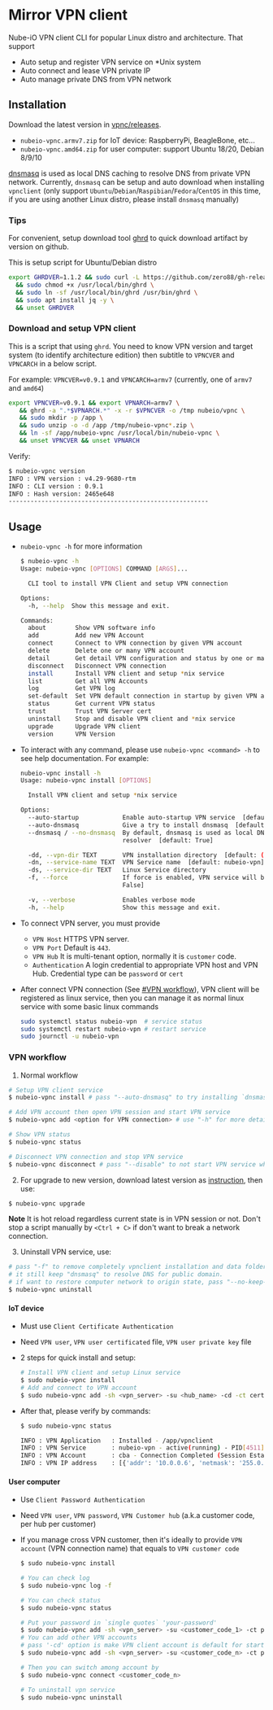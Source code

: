 # Mirror VPN client

Nube-iO VPN client CLI for popular Linux distro and architecture. That support

- Auto setup and register VPN service on *Unix system
- Auto connect and lease VPN private IP
- Auto manage private DNS from VPN network

## Installation

Download the latest version in [vpnc/releases](https://github.com/NubeIO/vpnc/releases).

- `nubeio-vpnc.armv7.zip` for IoT device: RaspberryPi, BeagleBone, etc...
- `nubeio-vpnc.amd64.zip` for user computer: support Ubuntu 18/20, Debian 8/9/10

[dnsmasq](https://thekelleys.org.uk/dnsmasq/doc.html) is used as local DNS caching to resolve DNS from private VPN network. Currently, `dnsmasq` can be setup and auto download when installing `vpnclient` (only support `Ubuntu`/`Debian`/`Raspibian`/`Fedora`/`CentOS` in this time, if you are using another Linux distro, please install `dnsmasq` manually)

### Tips

For convenient, setup download tool [ghrd](https://github.com/zero88/gh-release-downloader) to quick download artifact by version on github.

This is setup script for Ubuntu/Debian distro
```bash
export GHRDVER=1.1.2 && sudo curl -L https://github.com/zero88/gh-release-downloader/releases/download/v$GHRDVER/ghrd -o /usr/local/bin/ghrd \
  && sudo chmod +x /usr/local/bin/ghrd \
  && sudo ln -sf /usr/local/bin/ghrd /usr/bin/ghrd \
  && sudo apt install jq -y \
  && unset GHRDVER
```

### Download and setup VPN client

This is a script that using `ghrd`.
You need to know VPN version and target system (to identify architecture edition) then subtitle to `VPNCVER` and `VPNCARCH` in a below script.

For example: `VPNCVER=v0.9.1` and `VPNCARCH=armv7` (currently, one of `armv7` and `amd64`)

```bash
export VPNCVER=v0.9.1 && export VPNARCH=armv7 \
   && ghrd -a ".*$VPNARCH.*" -x -r $VPNCVER -o /tmp nubeio/vpnc \
   && sudo mkdir -p /app \
   && sudo unzip -o -d /app /tmp/nubeio-vpnc*.zip \
   && ln -sf /app/nubeio-vpnc /usr/local/bin/nubeio-vpnc \
   && unset VPNCVER && unset VPNARCH
```

Verify:

```bash
$ nubeio-vpnc version
INFO : VPN version : v4.29-9680-rtm
INFO : CLI version : 0.9.1
INFO : Hash version: 2465e648
-------------------------------------------------------
```

## Usage

- `nubeio-vpnc -h` for more information

  ```bash
  $ nubeio-vpnc -h
  Usage: nubeio-vpnc [OPTIONS] COMMAND [ARGS]...

    CLI tool to install VPN Client and setup VPN connection

  Options:
    -h, --help  Show this message and exit.

  Commands:
    about        Show VPN software info
    add          Add new VPN Account
    connect      Connect to VPN connection by given VPN account
    delete       Delete one or many VPN account
    detail       Get detail VPN configuration and status by one or many accounts
    disconnect   Disconnect VPN connection
    install      Install VPN client and setup *nix service
    list         Get all VPN Accounts
    log          Get VPN log
    set-default  Set VPN default connection in startup by given VPN account
    status       Get current VPN status
    trust        Trust VPN Server cert
    uninstall    Stop and disable VPN client and *nix service
    upgrade      Upgrade VPN client
    version      VPN Version
  ```
  
- To interact with any command, please use `nubeio-vpnc <command> -h` to see help documentation. For example:

  ```bash
  nubeio-vpnc install -h
  Usage: nubeio-vpnc install [OPTIONS]

    Install VPN client and setup *nix service

  Options:
    --auto-startup            Enable auto-startup VPN service  [default: False]
    --auto-dnsmasq            Give a try to install dnsmasq  [default: False]
    --dnsmasq / --no-dnsmasq  By default, dnsmasq is used as local DNS cache. Disabled it if using default System DNS
                              resolver  [default: True]

    -dd, --vpn-dir TEXT       VPN installation directory  [default: ("/app/vpnclient" or from "env.VPN_HOME")]
    -dn, --service-name TEXT  VPN Service name  [default: nubeio-vpn]
    -ds, --service-dir TEXT   Linux Service directory
    -f, --force               If force is enabled, VPN service will be removed then reinstall without backup  [default:
                              False]

    -v, --verbose             Enables verbose mode
    -h, --help                Show this message and exit.
  ```

- To connect VPN server, you must provide
  - `VPN Host` HTTPS VPN server.
  - `VPN Port` Default is `443`.
  - `VPN Hub`  It is multi-tenant option, normally it is `customer` code.
  - `Authentication` A login credential to appropriate VPN host and VPN Hub. Credential type can be `password` or `cert`

- After connect VPN connection (See [#VPN workflow](#vpn-workflow)), VPN client will be registered as linux service, then you can manage it as normal linux service with some basic linux commands

  ```bash
  sudo systemctl status nubeio-vpn  # service status
  sudo systemctl restart nubeio-vpn # restart service
  sudo journctl -u nubeio-vpn
  ```

### VPN workflow

1. Normal workflow

  ```bash
  # Setup VPN client service
  $ nubeio-vpnc install # pass "--auto-dnsmasq" to try installing `dnsmasq` internally

  # Add VPN account then open VPN session and start VPN service
  $ nubeio-vpnc add <option for VPN connection> # use "-h" for more detail

  # Show VPN status
  $ nubeio-vpnc status

  # Disconnect VPN connection and stop VPN service
  $ nubeio-vpnc disconnect # pass "--disable" to not start VPN service when startup computer
  ```

2. For upgrade to new version, download latest version as [instruction](https://github.com/NubeIO/vpnc/blob/main/README.md#download-and-setup-vpn-client), then use:

  ```bash
  $ nubeio-vpnc upgrade
  ```
  **Note** It is hot reload regardless current state is in VPN session or not. Don't stop a script manually by `<Ctrl + C>` if don't want to break a network connection.

3. Uninstall VPN service, use:

  ```bash
  # pass "-f" to remove completely vpnclient installation and data folder
  # it still keep "dnsmasq" to resolve DNS for public domain. 
  # if want to restore computer network to origin state, pass "--no-keep-dnsmasq"
  $ nubeio-vpnc uninstall
  ```

#### IoT device

- Must use `Client Certificate Authentication`
- Need `VPN user`, `VPN user certificated` file, `VPN user private key` file
- 2 steps for quick install and setup:

  ```bash
  # Install VPN client and setup Linux service
  $ sudo nubeio-vpnc install
  # Add and connect to VPN account
  $ sudo nubeio-vpnc add -sh <vpn_server> -su <hub_name> -cd -ct cert -cu <vpn_user> -cck <user_cert> -cpk <user_privkey>
  ```

- After that, please verify by commands:

  ```bash
  $ sudo nubeio-vpnc status

  INFO : VPN Application   : Installed - /app/vpnclient
  INFO : VPN Service       : nubeio-vpn - active(running) - PID[4511]
  INFO : VPN Account       : cba - Connection Completed (Session Established)
  INFO : VPN IP address    : [{'addr': '10.0.0.6', 'netmask': '255.0.0.0', 'broadcast': '10.255.255.255'}]
  ```

#### User computer

- Use `Client Password Authentication`
- Need `VPN user`, `VPN password`, `VPN Customer hub` (a.k.a customer code, per hub per customer)
- If you manage cross VPN customer, then it's ideally to provide `VPN account` (VPN connection name) that equals to `VPN customer code`

  ```bash
  $ sudo nubeio-vpnc install

  # You can check log
  $ sudo nubeio-vpnc log -f

  # You can check status
  $ sudo nubeio-vpnc status

  # Put your password in `single quotes` 'your-password'
  $ sudo nubeio-vpnc add -sh <vpn_server> -su <customer_code_1> -ct password -cu <vpn_user> -cp <vpn_password>
  # You can add other VPN accounts
  # pass '-cd' option is make VPN client account is default for startup computer
  $ sudo nubeio-vpnc add -sh <vpn_server> -su <customer_code_n> -ct password -cu <vpn_user> -cp <vpn_password> -cd

  # Then you can switch among account by
  $ sudo nubeio-vpnc connect <customer_code_n>

  # To uninstall vpn service
  $ sudo nubeio-vpnc uninstall
  ```
